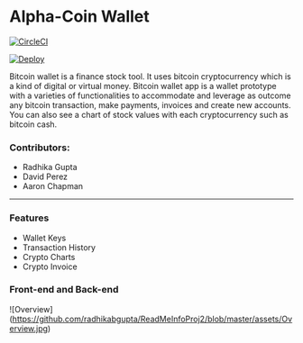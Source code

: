 # Alpha-Coin Wallet

[![CircleCI](https://circleci.com/gh/sharstream/alpha-coin-wallet/tree/backend-alpha-bitcoin.svg?style=svg)](https://circleci.com/gh/sharstream/alpha-coin-wallet/tree/backend-alpha-bitcoin)

[![Deploy](https://www.herokucdn.com/deploy/button.svg)](https://heroku.com/deploy)

Bitcoin wallet is a finance stock tool. It uses bitcoin cryptocurrency which is a kind of digital or virtual money. Bitcoin wallet app is a wallet prototype with a varieties of functionalities to accommodate and leverage as outcome any bitcoin transaction, make payments, invoices and create new accounts. You can also see a chart of stock values with each cryptocurrency such as bitcoin cash.

### Contributors:
  - Radhika Gupta 
  - David Perez 
  - Aaron Chapman 
---
### Features
   - Wallet Keys
   - Transaction History
   - Crypto Charts
   - Crypto Invoice

### Front-end and Back-end
![Overview] (https://github.com/radhikabgupta/ReadMeInfoProj2/blob/master/assets/Overview.jpg)


